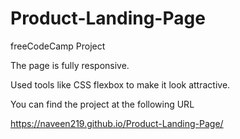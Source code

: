 # Product-Landing-Page

freeCodeCamp Project

The page is fully responsive.

Used tools like CSS flexbox to make it look attractive.

You can find the project at the following URL

https://naveen219.github.io/Product-Landing-Page/
